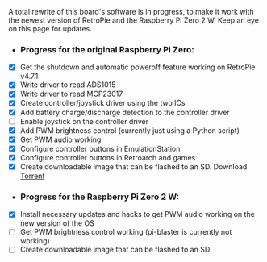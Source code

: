 A total rewrite of this board's software is in progress, to make it work with the newest version of RetroPie and the Raspberry Pi Zero 2 W. Keep an eye on this page for updates.

+ ### Progress for the original Raspberry Pi Zero:
- [x] Get the shutdown and automatic poweroff feature working on RetroPie v4.7.1
- [x] Write driver to read ADS1015
- [x] Write driver to read MCP23017
- [x] Create controller/joystick driver using the two ICs
- [x] Add battery charge/discharge detection to the controller driver
- [ ] Enable joystick on the controller driver
- [x] Add PWM brightness control (currently just using a Python script)
- [x] Get PWM audio working
- [x] Configure controller buttons in EmulationStation
- [x] Configure controller buttons in Retroarch and games
- [x] Create downloadable image that can be flashed to an SD. Download [Torrent](https://othermod.com/wp-content/uploads/PSPi-Version-4-for-original-Pi-Zero-2021.11.18.torrent)

+ ### Progress for the Raspberry Pi Zero 2 W:
- [x] Install necessary updates and hacks to get PWM audio working on the new version of the OS
- [ ] Get PWM brightness control working (pi-blaster is currently not working)
- [ ] Create downloadable image that can be flashed to an SD
